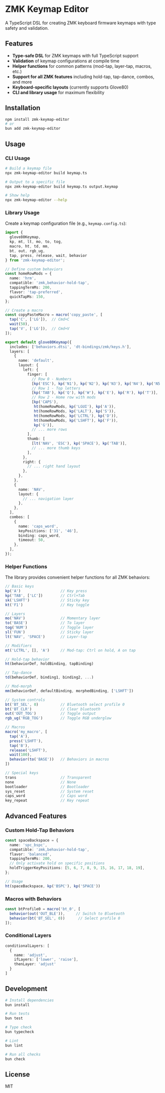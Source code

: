 # ZMK Keymap Editor

A TypeScript DSL for creating ZMK keyboard firmware keymaps with type safety and validation.

## Features

- **Type-safe DSL** for ZMK keymaps with full TypeScript support
- **Validation** of keymap configurations at compile time
- **Helper functions** for common patterns (mod-tap, layer-tap, macros, etc.)
- **Support for all ZMK features** including hold-tap, tap-dance, combos, and more
- **Keyboard-specific layouts** (currently supports Glove80)
- **CLI and library usage** for maximum flexibility

## Installation

```bash
npm install zmk-keymap-editor
# or
bun add zmk-keymap-editor
```

## Usage

### CLI Usage

```bash
# Build a keymap file
npx zmk-keymap-editor build keymap.ts

# Output to a specific file
npx zmk-keymap-editor build keymap.ts output.keymap

# Show help
npx zmk-keymap-editor --help
```

### Library Usage

Create a keymap configuration file (e.g., `keymap.config.ts`):

```typescript
import { 
  glove80Keymap,
  kp, mt, lt, mo, to, tog, 
  macro, ht, td, mm,
  bt, out, rgb_ug, 
  tap, press, release, wait, behavior 
} from 'zmk-keymap-editor';

// Define custom behaviors
const homeRowMods = {
  name: 'hrm',
  compatible: 'zmk,behavior-hold-tap',
  tappingTermMs: 200,
  flavor: 'tap-preferred',
  quickTapMs: 150,
};

// Create a macro
const copyPasteMacro = macro('copy_paste', [
  tap('C', ['LG']),  // Cmd+C
  wait(50),
  tap('V', ['LG']),  // Cmd+V
]);

export default glove80Keymap({
  includes: ['behaviors.dtsi', 'dt-bindings/zmk/keys.h'],
  layers: [
    {
      name: 'default',
      layout: {
        left: {
          finger: [
            // Row 0 - Numbers
            [kp('ESC'), kp('N1'), kp('N2'), kp('N3'), kp('N4'), kp('N5')],
            // Row 1 - Top letters
            [kp('TAB'), kp('Q'), kp('W'), kp('E'), kp('R'), kp('T')],
            // Row 2 - Home row with mods
            [kp('CAPS'), 
             ht(homeRowMods, kp('LGUI'), kp('A')),
             ht(homeRowMods, kp('LALT'), kp('S')),
             ht(homeRowMods, kp('LCTRL'), kp('D')),
             ht(homeRowMods, kp('LSHFT'), kp('F')),
             kp('G')],
            // ... more rows
          ],
          thumb: [
            [lt('NAV', 'ESC'), kp('SPACE'), kp('TAB')],
            // ... more thumb keys
          ],
        },
        right: {
          // ... right hand layout
        },
      },
    },
    {
      name: 'NAV',
      layout: {
        // ... navigation layer
      },
    },
  ],
  combos: [
    {
      name: 'caps_word',
      keyPositions: ['31', '46'],
      binding: caps_word,
      timeout: 50,
    },
  ],
});
```

### Helper Functions

The library provides convenient helper functions for all ZMK behaviors:

```typescript
// Basic keys
kp('A')                  // Key press
kp('TAB', ['LC'])        // Ctrl+Tab
sk('LSHFT')              // Sticky key
kt('F1')                 // Key toggle

// Layers
mo('NAV')                // Momentary layer
to('BASE')               // To layer
tog('NUM')               // Toggle layer
sl('FUN')                // Sticky layer
lt('NAV', 'SPACE')       // Layer-tap

// Modifiers
mt('LCTRL', [], 'A')     // Mod-tap: Ctrl on hold, A on tap

// Hold-tap behavior
ht(behaviorDef, holdBinding, tapBinding)

// Tap-dance
td(behaviorDef, binding1, binding2, ...)

// Mod-morph
mm(behaviorDef, defaultBinding, morphedBinding, ['LSHFT'])

// System controls
bt('BT_SEL', 0)          // Bluetooth select profile 0
bt('BT_CLR')             // Clear bluetooth
out('OUT_TOG')           // Toggle output
rgb_ug('RGB_TOG')        // Toggle RGB underglow

// Macros
macro('my_macro', [
  tap('A'),
  press('LSHFT'),
  tap('B'),
  release('LSHFT'),
  wait(100),
  behavior(to('BASE'))   // Behaviors in macros
])

// Special keys
trans                    // Transparent
none                     // None
bootloader               // Bootloader
sys_reset                // System reset
caps_word                // Caps word
key_repeat               // Key repeat
```

## Advanced Features

### Custom Hold-Tap Behaviors

```typescript
const spaceBackspace = {
  name: 'spc_bspc',
  compatible: 'zmk,behavior-hold-tap',
  flavor: 'balanced',
  tappingTermMs: 200,
  // Only activate hold on specific positions
  holdTriggerKeyPositions: [5, 6, 7, 8, 9, 15, 16, 17, 18, 19],
};

// Usage
ht(spaceBackspace, kp('BSPC'), kp('SPACE'))
```

### Macros with Behaviors

```typescript
const btProfile0 = macro('bt_0', [
  behavior(out('OUT_BLE')),     // Switch to Bluetooth
  behavior(bt('BT_SEL', 0))      // Select profile 0
]);
```

### Conditional Layers

```typescript
conditionalLayers: [
  {
    name: 'adjust',
    ifLayers: ['lower', 'raise'],
    thenLayer: 'adjust'
  }
]
```

## Development

```bash
# Install dependencies
bun install

# Run tests
bun test

# Type check
bun typecheck

# Lint
bun lint

# Run all checks
bun check
```

## License

MIT

